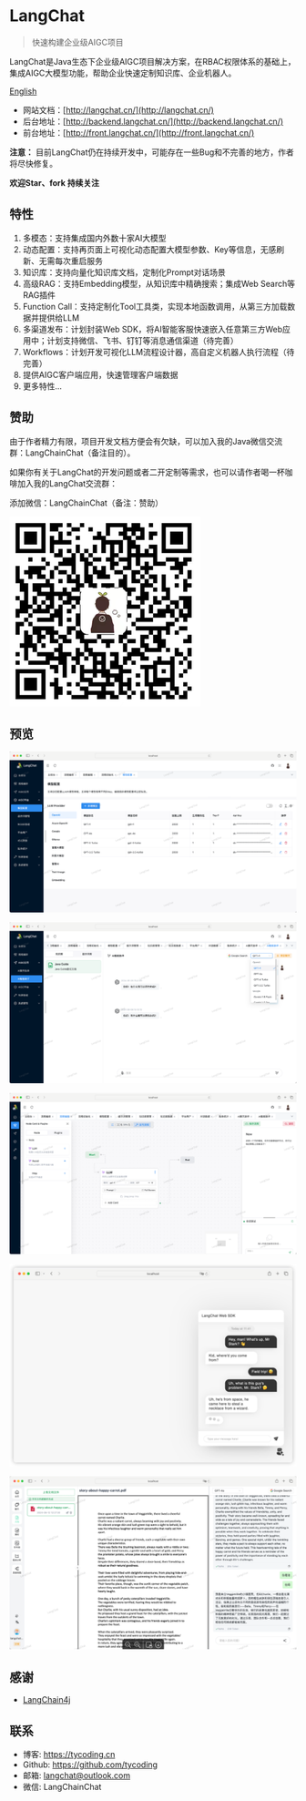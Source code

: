 # LangChat

> 快速构建企业级AIGC项目

LangChat是Java生态下企业级AIGC项目解决方案，在RBAC权限体系的基础上，集成AIGC大模型功能，帮助企业快速定制知识库、企业机器人。

[English](./README_en)

- 网站文档：[http://langchat.cn/](http://langchat.cn/)
- 后台地址：[http://backend.langchat.cn/](http://backend.langchat.cn/)
- 前台地址：[http://front.langchat.cn/](http://front.langchat.cn/)

**注意：** 目前LangChat仍在持续开发中，可能存在一些Bug和不完善的地方，作者将尽快修复。

**欢迎Star、fork 持续关注**

## 特性

1. 多模态：支持集成国内外数十家AI大模型
2. 动态配置：支持再页面上可视化动态配置大模型参数、Key等信息，无感刷新、无需每次重启服务
3. 知识库：支持向量化知识库文档，定制化Prompt对话场景
4. 高级RAG：支持Embedding模型，从知识库中精确搜索；集成Web Search等RAG插件
5. Function Call：支持定制化Tool工具类，实现本地函数调用，从第三方加载数据并提供给LLM
6. 多渠道发布：计划封装Web SDK，将AI智能客服快速嵌入任意第三方Web应用中；计划支持微信、飞书、钉钉等消息通信渠道（待完善）
7. Workflows：计划开发可视化LLM流程设计器，高自定义机器人执行流程（待完善）
8. 提供AIGC客户端应用，快速管理客户端数据
9. 更多特性...

## 赞助

由于作者精力有限，项目开发文档方便会有欠缺，可以加入我的Java微信交流群：LangChainChat（备注目的）。

如果你有关于LangChat的开发问题或者二开定制等需求，也可以请作者喝一杯咖啡加入我的LangChat交流群：

添加微信：LangChainChat（备注：赞助）

![](imgs/MIK-u8rMXC.png)

## 预览

![](imgs/MIK-fYD77Q.png)

![](imgs/MIK-HsjZrq.png)

![](imgs/MIK-qmfti3.png)

![](imgs/MIK-pMyQJN.png)

![](imgs/MIK-v4zoRt.png)

## 感谢

- [LangChain4j](https://github.com/langchain4j/langchain4j)

## 联系

- 博客: https://tycoding.cn
- Github: https://github.com/tycoding
- 邮箱: langchat@outlook.com
- 微信: LangChainChat
